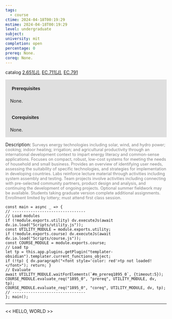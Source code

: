 ```yaml
---
tags:
  - course
ctime: 2024-04-18T00:19:29
mstime: 2024-04-18T00:19:29
level: undergraduate
subject: 
university: mit
completion: open
percentage: 0
prereq: None.
coreq: None.
---
```


catalog [2.651[J]](http://student.mit.edu/catalog/m2b.html#2.651), [EC.711[J]](http://student.mit.edu/catalog/mECa.html#EC.711), [EC.791](http://student.mit.edu/catalog/mECa.html#EC.791)

<span style="display: block; padding: 15px; background-color: rgb(100, 100, 100, 0.2);"><font id="m_prereq1895_0" style="display: block; font-family: Arial, sans-serif; font-weight: bold; padding: 5px">Prerequisites</font><br><span id="prereq1895_0">None.</span></span>
<span style="display: block; padding: 15px; background-color: rgb(100, 100, 100, 0.2);"><font id="m_coreq1895_0" style="display: block; font-family: Arial, sans-serif; font-weight: bold; padding: 5px">Corequisites</font><br><span id="coreq1895_0">None.</span></span>

<font style="">Description:</font>
<font style="color: grey; font-size: 0.8rem;">Surveys energy technologies including solar, wind, and hydro power; cooking; indoor heating; irrigation; and agricultural productivity through an international development context to impart energy literacy and common-sense applications. Focuses on compact, robust, low-cost systems for meeting the needs of household and small business. Provides an overview of identifying user needs, assessing the suitability of specific technologies, and strategies for implementation in developing countries. Labs reinforce lecture material through activities including system assembly and testing. Team projects involve activities including connecting with pre-selected community partners, product design and analysis, and continuing the development of ongoing projects. Optional summer fieldwork may be available. Students taking graduate version complete additional assignments. Enrollment limited by lottery; must attend first class session.</font>

```dataviewjs
const main = async _ => {
// --------------------------------
// Load modules
if (!module.exports.utility) dv.executeJs(await dv.io.load("Scripts/utility.js"));
const UTILITY_MODULE = module.exports.utility;
if (!module.exports.course) dv.executeJs(await dv.io.load("Scripts/course.js"));
const COURSE_MODULE = module.exports.course;
// Load tp
let tp = this.app.plugins.getPlugin("templater-obsidian").templater.current_functions_object;
if (!tp) { dv.paragraph("<font style='color: red'>tp not loaded!</font>"); return; }
// Evaluate
await UTILITY_MODULE.waitForElements(`#m_prereq1895_0`, {timeout:5});
COURSE_MODULE.evaluate_req("1895_0", "prereq", UTILITY_MODULE, dv, tp);
COURSE_MODULE.evaluate_req("1895_0", "coreq", UTILITY_MODULE, dv, tp);
// --------------------------------
}; main();
```

---

<< HELLO, WORLD >>
